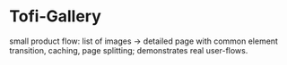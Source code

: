 # Tofi-Gallery
small product flow: list of images → detailed page with common element transition, caching, page splitting; demonstrates real user-flows.
